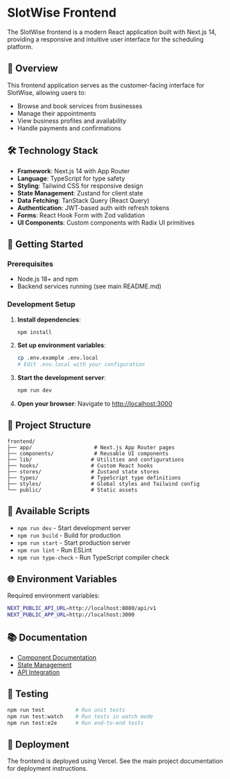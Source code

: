 # SlotWise Frontend

The SlotWise frontend is a modern React application built with Next.js 14,
providing a responsive and intuitive user interface for the scheduling platform.

## 🎯 Overview

This frontend application serves as the customer-facing interface for SlotWise,
allowing users to:

- Browse and book services from businesses
- Manage their appointments
- View business profiles and availability
- Handle payments and confirmations

## 🛠️ Technology Stack

- **Framework**: Next.js 14 with App Router
- **Language**: TypeScript for type safety
- **Styling**: Tailwind CSS for responsive design
- **State Management**: Zustand for client state
- **Data Fetching**: TanStack Query (React Query)
- **Authentication**: JWT-based auth with refresh tokens
- **Forms**: React Hook Form with Zod validation
- **UI Components**: Custom components with Radix UI primitives

## 🚀 Getting Started

### Prerequisites

- Node.js 18+ and npm
- Backend services running (see main README.md)

### Development Setup

1. **Install dependencies**:

   ```bash
   npm install
   ```

2. **Set up environment variables**:

   ```bash
   cp .env.example .env.local
   # Edit .env.local with your configuration
   ```

3. **Start the development server**:

   ```bash
   npm run dev
   ```

4. **Open your browser**: Navigate to
   [http://localhost:3000](http://localhost:3000)

## 📁 Project Structure

```
frontend/
├── app/                    # Next.js App Router pages
├── components/             # Reusable UI components
├── lib/                   # Utilities and configurations
├── hooks/                 # Custom React hooks
├── stores/                # Zustand state stores
├── types/                 # TypeScript type definitions
├── styles/                # Global styles and Tailwind config
└── public/                # Static assets
```

## 🔧 Available Scripts

- `npm run dev` - Start development server
- `npm run build` - Build for production
- `npm run start` - Start production server
- `npm run lint` - Run ESLint
- `npm run type-check` - Run TypeScript compiler check

## 🌐 Environment Variables

Required environment variables:

```bash
NEXT_PUBLIC_API_URL=http://localhost:8080/api/v1
NEXT_PUBLIC_APP_URL=http://localhost:3000
```

## 📚 Documentation

- [Component Documentation](./docs/components.md)
- [State Management](./docs/state-management.md)
- [API Integration](./docs/api-integration.md)

## 🧪 Testing

```bash
npm run test          # Run unit tests
npm run test:watch    # Run tests in watch mode
npm run test:e2e      # Run end-to-end tests
```

## 🚀 Deployment

The frontend is deployed using Vercel. See the main project documentation for
deployment instructions.
